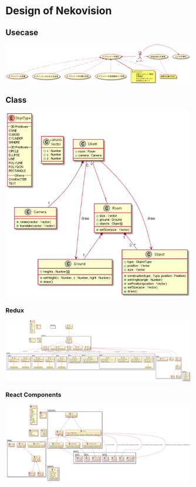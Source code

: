 # Design of Nekovision

## Usecase
![Usecase](dist/usecase.png)

## Class

![Class1](dist/class1.png)

### Redux
![Class Redux](dist/class-redux.png)

### React Components
![Class Components](dist/class-components.png)
